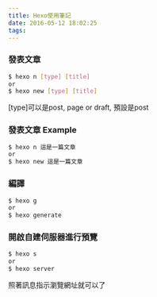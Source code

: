 ```yaml
---
title: Hexo使用筆記
date: 2016-05-12 18:02:25
tags:
---
```


### 發表文章

``` bash
$ hexo n [type] [title]
or
$ hexo new [type] [title]
```
[type]可以是post, page or draft, 預設是post

### 發表文章 Example
``` bash
$ hexo n 這是一篇文章
or
$ hexo new 這是一篇文章
```

### 編譯
``` bash
$ hexo g
or
$ hexo generate
```

### 開啟自建伺服器進行預覽
``` bash
$ hexo s
or
$ hexo server
```
照著訊息指示瀏覽網址就可以了
